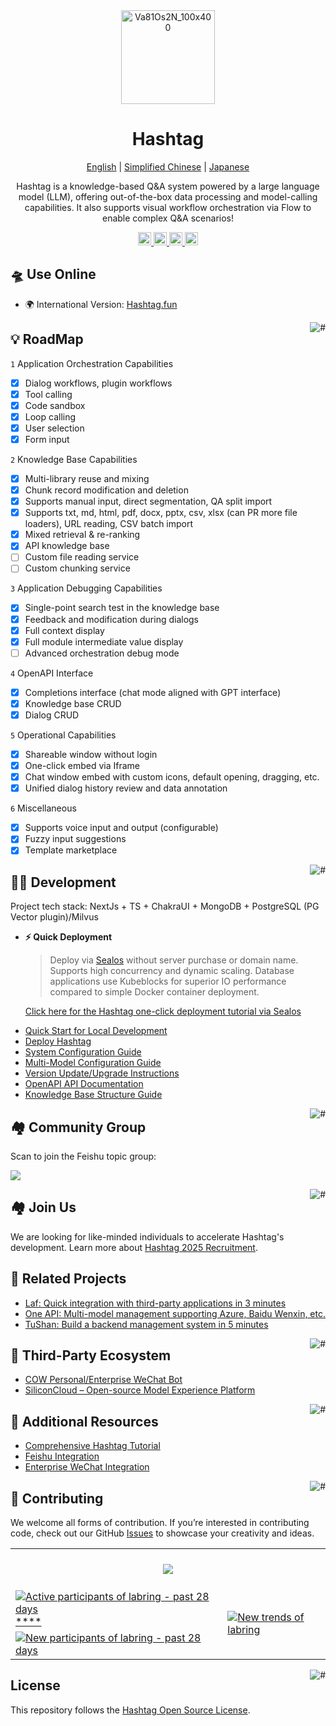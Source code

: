 <div align="center">



<img src="https://github.com/user-attachments/assets/ec4e7e22-3a84-4a3a-a2b7-9c2d426dafeb" alt="Va81Os2N_100x400" width="150">



# Hashtag

<p align="center">
  <a href="./README_en.md">English</a> |
  <a href="./README.md">Simplified Chinese</a> |
  <a href="./README_ja.md">Japanese</a>
</p>

Hashtag is a knowledge-based Q&A system powered by a large language model (LLM), offering out-of-the-box data processing and model-calling capabilities. It also supports visual workflow orchestration via Flow to enable complex Q&A scenarios!

</div>

<p align="center">
  <a href="https://Hashtag.fun/">
    <img height="21" src="https://img.shields.io/badge/Use%20Online-d4eaf7?style=flat-square&logo=spoj&logoColor=7d09f1" alt="cloud">
  </a>
  <a href="https://doc.tryHashtag.ai/docs/intro">
    <img height="21" src="https://img.shields.io/badge/Documentation-7d09f1?style=flat-square" alt="document">
  </a>
  <a href="https://doc.tryHashtag.ai/docs/development">
    <img height="21" src="https://img.shields.io/badge/Local%20Development-%23d4eaf7?style=flat-square&logo=xcode&logoColor=7d09f1" alt="development">
  </a>
  <a href="/#-%E7%9B%B8%E5%85%B3%E9%A1%B9%E7%9B%AE">
    <img height="21" src="https://img.shields.io/badge/Related%20Projects-7d09f1?style=flat-square" alt="project">
  </a>
</p>



## 🛸 Use Online

- 🌍 International Version: [Hashtag.fun](https://Hashtag.fun/)

<a href="#readme">
    <img src="https://img.shields.io/badge/-Back%20to%20Top-7d09f1.svg" alt="#" align="right">
</a>

## 💡 RoadMap

`1` Application Orchestration Capabilities
   - [x] Dialog workflows, plugin workflows
   - [x] Tool calling
   - [x] Code sandbox
   - [x] Loop calling
   - [x] User selection
   - [x] Form input

`2` Knowledge Base Capabilities
   - [x] Multi-library reuse and mixing
   - [x] Chunk record modification and deletion
   - [x] Supports manual input, direct segmentation, QA split import
   - [x] Supports txt, md, html, pdf, docx, pptx, csv, xlsx (can PR more file loaders), URL reading, CSV batch import
   - [x] Mixed retrieval & re-ranking
   - [x] API knowledge base
   - [ ] Custom file reading service
   - [ ] Custom chunking service
  
`3` Application Debugging Capabilities
   - [x] Single-point search test in the knowledge base
   - [x] Feedback and modification during dialogs
   - [x] Full context display
   - [x] Full module intermediate value display
   - [ ] Advanced orchestration debug mode
  
`4` OpenAPI Interface
   - [x] Completions interface (chat mode aligned with GPT interface)
   - [x] Knowledge base CRUD
   - [x] Dialog CRUD
  
`5` Operational Capabilities
   - [x] Shareable window without login
   - [x] One-click embed via Iframe
   - [x] Chat window embed with custom icons, default opening, dragging, etc.
   - [x] Unified dialog history review and data annotation
   
`6` Miscellaneous
   - [x] Supports voice input and output (configurable)
   - [x] Fuzzy input suggestions
   - [x] Template marketplace

<a href="#readme">
    <img src="https://img.shields.io/badge/-Back%20to%20Top-7d09f1.svg" alt="#" align="right">
</a>

## 👨‍💻 Development

Project tech stack: NextJs + TS + ChakraUI + MongoDB + PostgreSQL (PG Vector plugin)/Milvus

- **⚡ Quick Deployment**

  > Deploy via [Sealos](https://sealos.io) without server purchase or domain name. Supports high concurrency and dynamic scaling. Database applications use Kubeblocks for superior IO performance compared to simple Docker container deployment.

  [Click here for the Hashtag one-click deployment tutorial via Sealos](https://doc.tryHashtag.ai/docs/development/sealos/)

* [Quick Start for Local Development](https://doc.tryHashtag.ai/docs/development/intro/)
* [Deploy Hashtag](https://doc.tryHashtag.ai/docs/development/sealos/)
* [System Configuration Guide](https://doc.tryHashtag.ai/docs/development/configuration/)
* [Multi-Model Configuration Guide](https://doc.tryHashtag.ai/docs/development/modelconfig/one-api/)
* [Version Update/Upgrade Instructions](https://doc.tryHashtag.ai/docs/development/upgrading/)
* [OpenAPI API Documentation](https://doc.tryHashtag.ai/docs/development/openapi/)
* [Knowledge Base Structure Guide](https://doc.tryHashtag.ai/docs/guide/knowledge_base/rag/)

<a href="#readme">
    <img src="https://img.shields.io/badge/-Back%20to%20Top-7d09f1.svg" alt="#" align="right">
</a>

## 🏘️ Community Group

Scan to join the Feishu topic group:

![](https://oss.laf.run/otnvvf-imgs/Hashtag-feishu1.png)

<a href="#readme">
    <img src="https://img.shields.io/badge/-Back%20to%20Top-7d09f1.svg" alt="#" align="right">
</a>

## 🏘️ Join Us

We are looking for like-minded individuals to accelerate Hashtag's development. Learn more about [Hashtag 2025 Recruitment](https://fael3z0zfze.feishu.cn/wiki/P7FOwEmPziVcaYkvVaacnVX1nvg).

## 💪 Related Projects

- [Laf: Quick integration with third-party applications in 3 minutes](https://github.com/labring/laf)
- [One API: Multi-model management supporting Azure, Baidu Wenxin, etc.](https://github.com/songquanpeng/one-api)
- [TuShan: Build a backend management system in 5 minutes](https://github.com/msgbyte/tushan)

<a href="#readme">
    <img src="https://img.shields.io/badge/-Back%20to%20Top-7d09f1.svg" alt="#" align="right">
</a>

## 🌿 Third-Party Ecosystem

- [COW Personal/Enterprise WeChat Bot](https://doc.tryHashtag.ai/docs/use-cases/external-integration/onwechat/)
- [SiliconCloud – Open-source Model Experience Platform](https://cloud.siliconflow.cn/i/TR9Ym0c4)

<a href="#readme">
    <img src="https://img.shields.io/badge/-Back%20to%20Top-7d09f1.svg" alt="#" align="right">
</a>

## 👀 Additional Resources

- [Comprehensive Hashtag Tutorial](https://www.bilibili.com/video/BV1n34y1A7Bo/?spm_id_from=333.999.0.0)
- [Feishu Integration](https://www.bilibili.com/video/BV1Su4y1r7R3/?spm_id_from=333.999.0.0)
- [Enterprise WeChat Integration](https://www.bilibili.com/video/BV1Tp4y1n72T/?spm_id_from=333.999.0.0)

<a href="#readme">
    <img src="https://img.shields.io/badge/-Back%20to%20Top-7d09f1.svg" alt="#" align="right">
</a>

## 🤝 Contributing

We welcome all forms of contribution. If you’re interested in contributing code, check out our GitHub [Issues](https://github.com/labring/Hashtag/issues?q=is%3Aissue+is%3Aopen+sort%3Aupdated-desc) to showcase your creativity and ideas.

<a href="https://github.com/labring/Hashtag/graphs/contributors" target="_blank">
  <table>
    <tr>
      <th colspan="2">
        <br><img src="https://contrib.rocks/image?repo=labring/Hashtag"><br><br>
      </th>
    </tr>
    <tr>
      <td>
        <picture>
          <source media="(prefers-color-scheme: dark)" srcset="https://next.ossinsight.io/widgets/official/compose-org-active-contributors/thumbnail.png?activity=active&period=past_28_days&owner_id=102226726&repo_ids=605673387&image_size=2x3&color_scheme=dark">
          <img alt="Active participants of labring - past 28 days" src="https://next.ossinsight.io/widgets/official/compose-org-active-contributors/thumbnail.png?activity=active&period=past_28_days&owner_id=102226726&repo_ids=605673387&image_size=2x3&color_scheme=light">
        </picture>****
      </td>
      <td rowspan="2">
        <picture>
          <source media="(prefers-color-scheme: dark)" srcset="https://next.ossinsight.io/widgets/official/compose-org-participants-growth/thumbnail.png?activity=new&period=past_28_days&owner_id=102226726&repo_ids=605673387&image_size=4x7&color_scheme=dark">
          <img alt="New trends of labring" src="https://next.ossinsight.io/widgets/official/compose-org-participants-growth/thumbnail.png?activity=new&period=past_28_days&owner_id=102226726&repo_ids=605673387&image_size=4x7&color_scheme=light">
        </picture>
      </td>
    </tr>
    <tr>
      <td>
        <picture>
          <source media="(prefers-color-scheme: dark)" srcset="https://next.ossinsight.io/widgets/official/compose-org-active-contributors/thumbnail.png?activity=new&period=past_28_days&owner_id=102226726&repo_ids=605673387&image_size=2x3&color_scheme=dark">
          <img alt="New participants of labring - past 28 days" src="https://next.ossinsight.io/widgets/official/compose-org-active-contributors/thumbnail.png?activity=new&period=past_28_days&owner_id=102226726&repo_ids=605673387&image_size=2x3&color_scheme=light">
        </picture>
      </td>
    </tr>
  </table>
</a>

<a href="#readme">
    <img src="https://img.shields.io/badge/-Back%20to%20Top-7d09f1.svg" alt="#" align="right">
</a>

## License

This repository follows the [Hashtag Open Source License](./LICENSE).

